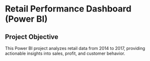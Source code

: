 # Retail Performance Dashboard (Power BI)

## Project Objective
This Power BI project analyzes retail data from 2014 to 2017, providing actionable insights into sales, profit, and customer behavior.
